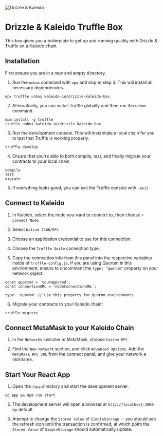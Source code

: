 ![Drizzle & Kaleido](https://github.com/kaleido-io/drizzle-kaleido-box/blob/master/box-img-sm.png "Drizzle & Kaleido")

# Drizzle & Kaleido Truffle Box

This box gives you a boilerplate to get up and running quickly with Drizzle & Truffle on a Kaleido chain.

## Installation

First ensure you are in a new and empty directory.

1. Run the `unbox` command with `npx` and skip to step 3. This will install all necessary dependencies.

```
npx truffle unbox kaleido-io/drizzle-kaleido-box
```

2. Alternatively, you can install Truffle globally and then run the `unbox` command.

```
npm install -g truffle
truffle unbox kaleido-io/drizzle-kaleido-box
```

3. Run the development console. This will instantiate a local chain for you to test that Truffle is working properly.

```
truffle develop
```

4. Ensure that you're able to both compile, test, and finally migrate your contracts to your local chain.

```
compile
test
migrate
```

5. If everything looks good, you can exit the Truffle console with `.exit`.

## Connect to Kaleido

1. In Kaleido, select the node you want to connect to, then choose `+ Connect Node`.

2. Select `Native JSON/RPC`

3. Choose an application credential to use for this connection.

4. Choose the `Truffle Suite` connection type.

5. Copy the connection info from this panel into the respective variables inside of `truffle-config.js`. If you are using Quorum in this environment, ensure to uncomment the `type: "quorum"` property on your network object.

```
const appCred = 'yourappcred';
const connectionURL = 'nodeConnectionURL';
```
```
type: 'quorum' // Use this property for Quorum environments
```

6. Migrate your contracts to your Kaleido chain!

```
truffle migrate
```

## Connect MetaMask to your Kaleido Chain

1. In the `Networks` switcher in MetaMask, choose `Custom RPC`.

2. Find the `New Network` section, and click `Advanced Options`. Add the `MetaMask RPC URL` from the connect panel, and give your network a nickname.

## Start Your React App

1. Open the `/app` directory and start the development server.
```
cd app && npm run start
```

2. The development server will open a browser at `http://localhost:3000` by default.

3. Attempt to change the `Stored Value` of `SimpleStorage` -- you should see the refresh icon until the transaction is confirmed, at which point the `Stored Value` of `SimpleStorage` should automatically update.
